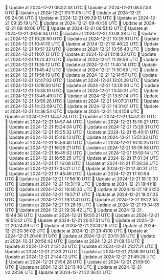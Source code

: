 🔄 Update at 2024-12-21 08:52:33 UTC
🔄 Update at 2024-12-21 08:57:53 UTC
🔄 Update at 2024-12-21 09:11:05 UTC
🔄 Update at 2024-12-21 09:24:08 UTC
🔄 Update at 2024-12-21 09:29:13 UTC
🔄 Update at 2024-12-21 09:35:19 UTC
🔄 Update at 2024-12-21 09:40:36 UTC
🔄 Update at 2024-12-21 09:46:06 UTC
🔄 Update at 2024-12-21 09:51:13 UTC
🔄 Update at 2024-12-21 09:56:34 UTC
🔄 Update at 2024-12-21 10:08:38 UTC
🔄 Update at 2024-12-21 10:26:50 UTC
🔄 Update at 2024-12-21 10:35:51 UTC
🔄 Update at 2024-12-21 10:41:10 UTC
🔄 Update at 2024-12-21 10:46:22 UTC
🔄 Update at 2024-12-21 10:51:32 UTC
🔄 Update at 2024-12-21 10:56:43 UTC
🔄 Update at 2024-12-21 11:07:12 UTC
🔄 Update at 2024-12-21 11:18:23 UTC
🔄 Update at 2024-12-21 11:23:42 UTC
🔄 Update at 2024-12-21 11:28:56 UTC
🔄 Update at 2024-12-21 11:35:12 UTC
🔄 Update at 2024-12-21 11:40:14 UTC
🔄 Update at 2024-12-21 11:45:42 UTC
🔄 Update at 2024-12-21 11:50:58 UTC
🔄 Update at 2024-12-21 11:56:19 UTC
🔄 Update at 2024-12-21 12:14:57 UTC
🔄 Update at 2024-12-21 12:47:03 UTC
🔄 Update at 2024-12-21 13:01:28 UTC
🔄 Update at 2024-12-21 13:19:50 UTC
🔄 Update at 2024-12-21 13:29:30 UTC
🔄 Update at 2024-12-21 13:35:10 UTC
🔄 Update at 2024-12-21 13:40:31 UTC
🔄 Update at 2024-12-21 13:45:49 UTC
🔄 Update at 2024-12-21 13:51:14 UTC
🔄 Update at 2024-12-21 13:56:26 UTC
🔄 Update at 2024-12-21 14:07:31 UTC
🔄 Update at 2024-12-21 14:23:09 UTC
🔄 Update at 2024-12-21 14:31:01 UTC
🔄 Update at 2024-12-21 14:36:54 UTC
🔄 Update at 2024-12-21 14:41:58 UTC
🔄 Update at 2024-12-21 14:47:24 UTC
🔄 Update at 2024-12-21 14:52:32 UTC
🔄 Update at 2024-12-21 14:57:44 UTC
🔄 Update at 2024-12-21 15:10:27 UTC
🔄 Update at 2024-12-21 15:24:04 UTC
🔄 Update at 2024-12-21 15:29:31 UTC
🔄 Update at 2024-12-21 15:35:32 UTC
🔄 Update at 2024-12-21 15:40:51 UTC
🔄 Update at 2024-12-21 15:46:13 UTC
🔄 Update at 2024-12-21 15:51:33 UTC
🔄 Update at 2024-12-21 15:56:40 UTC
🔄 Update at 2024-12-21 16:10:25 UTC
🔄 Update at 2024-12-21 16:29:21 UTC
🔄 Update at 2024-12-21 16:39:58 UTC
🔄 Update at 2024-12-21 16:45:02 UTC
🔄 Update at 2024-12-21 16:50:14 UTC
🔄 Update at 2024-12-21 16:55:25 UTC
🔄 Update at 2024-12-21 17:01:34 UTC
🔄 Update at 2024-12-21 17:16:08 UTC
🔄 Update at 2024-12-21 17:28:36 UTC
🔄 Update at 2024-12-21 17:35:21 UTC
🔄 Update at 2024-12-21 17:40:31 UTC
🔄 Update at 2024-12-21 17:45:49 UTC
🔄 Update at 2024-12-21 17:50:54 UTC
🔄 Update at 2024-12-21 17:56:10 UTC
🔄 Update at 2024-12-21 18:10:30 UTC
🔄 Update at 2024-12-21 18:31:19 UTC
🔄 Update at 2024-12-21 18:41:18 UTC
🔄 Update at 2024-12-21 18:46:30 UTC
🔄 Update at 2024-12-21 18:51:52 UTC
🔄 Update at 2024-12-21 18:57:17 UTC
🔄 Update at 2024-12-21 19:07:35 UTC
🔄 Update at 2024-12-21 19:17:41 UTC
🔄 Update at 2024-12-21 19:22:53 UTC
🔄 Update at 2024-12-21 19:28:18 UTC
🔄 Update at 2024-12-21 19:34:39 UTC
🔄 Update at 2024-12-21 19:39:42 UTC
🔄 Update at 2024-12-21 19:44:56 UTC
🔄 Update at 2024-12-21 19:50:21 UTC
🔄 Update at 2024-12-21 19:55:42 UTC
🔄 Update at 2024-12-21 20:07:51 UTC
🔄 Update at 2024-12-21 20:24:09 UTC
🔄 Update at 2024-12-21 20:30:16 UTC
🔄 Update at 2024-12-21 20:36:02 UTC
🔄 Update at 2024-12-21 20:41:10 UTC
🔄 Update at 2024-12-21 20:46:31 UTC
🔄 Update at 2024-12-21 20:51:36 UTC
🔄 Update at 2024-12-21 20:56:42 UTC
🔄 Update at 2024-12-21 21:08:15 UTC
🔄 Update at 2024-12-21 21:21:23 UTC
🔄 Update at 2024-12-21 21:27:21 UTC
🔄 Update at 2024-12-21 21:33:21 UTC
🔄 Update at 2024-12-21 21:38:39 UTC
🔄 Update at 2024-12-21 21:44:12 UTC
🔄 Update at 2024-12-21 21:49:28 UTC
🔄 Update at 2024-12-21 21:54:28 UTC
🔄 Update at 2024-12-21 21:59:50 UTC
🔄 Update at 2024-12-21 22:13:40 UTC
🔄 Update at 2024-12-21 22:28:36 UTC
🔄 Update at 2024-12-21 22:36:01 UTC
